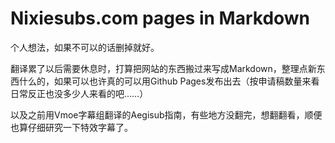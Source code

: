 # Nixiesubs.com pages in Markdown

个人想法，如果不可以的话删掉就好。

翻译累了以后需要休息时，打算把网站的东西搬过来写成Markdown，整理点新东西什么的，如果可以也许真的可以用Github Pages发布出去（按申请稿数量来看日常反正也没多少人来看的吧……）

以及之前用Vmoe字幕组翻译的Aegisub指南，有些地方没翻完，想翻翻看，顺便也算仔细研究一下特效字幕了。
